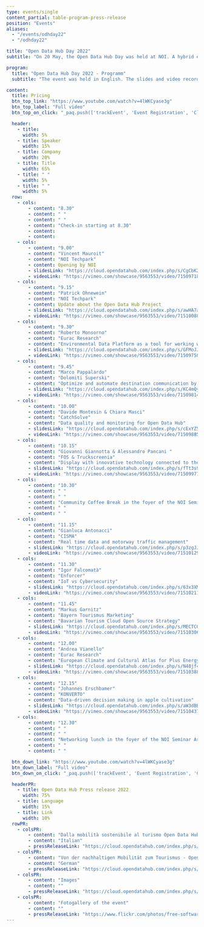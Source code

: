 ```yaml
---
type: events/single
content_partial: table-program-press-release
position: "Events"
aliases:
  - "/events/odhday22"
  - "/odhday22"

title: "Open Data Hub Day 2022"
subtitle: "On 20 May, the Open Data Hub Day was held at NOI. A hybrid event about best practices to help understand and make the most of the world of data. This is an increasingly important topic for those working in business and research and was explored in depth with several **experts** and representatives from **leading companies** and NOI's **scientific partners**."

program:
  title: "Open Data Hub Day 2022 - Programm"
  subtitle: "The event was held in English. The slides and video recordings of the Open Data Hub Day are online:"

content:
  title: Pricing
  btn_top_link: "https://www.youtube.com/watch?v=4lWKCyase3g"
  btn_top_label: "Full video"
  btn_top_on_click: "_paq.push(['trackEvent', 'Event Registration', 'Click', 'Open Data Hub Day']);"

  header:
    - title: 
      width: 5%
    - title: Speaker
      width: 15%
    - title: Company
      width: 20%
    - title: Title
      width: 65%
    - title: " "
      width: 5%
    - title: " "
      width: 5%  
  row:
    - cols:
        - content: "8.30"
        - content: " "
        - content: " "
        - content: "Check-in starting at 8.30"
        - content:
        - content:
    - cols:
        - content: "9.00"
        - content: "Vincent Mauroit"
        - content: "NOI Techpark"
        - content: Opening by NOI
        - slidesLink: "https://cloud.opendatahub.com/index.php/s/CgCbK2eGZexxiBA"
        - videoLink: "https://vimeo.com/showcase/9563553/video/715097183"
    - cols:
        - content: "9.15"
        - content: "Patrick Ohnewein"
        - content: "NOI Techpark"
        - content: Update about the Open Data Hub Project
        - slidesLink: "https://cloud.opendatahub.com/index.php/s/awHA7adeY7MNRpP"
        - videoLink: "https://vimeo.com/showcase/9563553/video/715100887"
    - cols:
        - content: "9.30"
        - content: "Roberto Monsorno"
        - content: "Eurac Research"
        - content: "Environmental Data Platform as a tool for working with heterogeneous Big Data"
        - slidesLink: "https://cloud.opendatahub.com/index.php/s/GFMoJJat538WZkd"
        - videoLink: "https://vimeo.com/showcase/9563553/video/715097586"
    - cols:
        - content: "9.45"
        - content: "Marco Pappalardo"
        - content: "Dolomiti Superski"
        - content: "Optimize and automate destination communication by sharing data"
        - slidesLink: "https://cloud.opendatahub.com/index.php/s/KC4mQy4S3agGSBf"
        - videoLink: "https://vimeo.com/showcase/9563553/video/715098141"
    - cols:
        - content: "10.00"
        - content: "Davide Montesin & Chiara Masci"
        - content: "CatchSolve"
        - content: "Data quality and monitoring for Open Data Hub"
        - slidesLink: "https://cloud.opendatahub.com/index.php/s/cExYZ5DyW23Fswi"
        - videoLink: "https://vimeo.com/showcase/9563553/video/715098854"
    - cols:
        - content: "10.15"
        - content: "Giovanni Giannotta & Alessandro Pancani "
        - content: "FOS & Truckscreenia"
        - content: "Display with innovative technology connected to the Open Data Hub"
        - slidesLink: "https://cloud.opendatahub.com/index.php/s/fTt3s9DJJmZazAy"
        - videoLink: "https://vimeo.com/showcase/9563553/video/715099775"
    - cols:
        - content: "10.30"
        - content: " "
        - content: " "
        - content: "Community Coffee Break in the foyer of the NOI Seminar Area"
        - content: " "
        - content: " "
    - cols:
        - content: "11.15"
        - content: "Gianluca Antonacci"
        - content: "CISMA"
        - content: "Real time data and motorway traffic management"
        - slidesLink: "https://cloud.opendatahub.com/index.php/s/p3zgJJDAYn3Zg5s"
        - videoLink: "https://vimeo.com/showcase/9563553/video/715101295"
    - cols:
        - content: "11.30"
        - content: "Igor Falcomatà"
        - content: "Enforcer"
        - content: "IoT vs Cybersecurity"
        - slidesLink: "https://cloud.opendatahub.com/index.php/s/63x3XM23znkx54y"
        - videoLink: "https://vimeo.com/showcase/9563553/video/715102118"
    - cols:
        - content: "11.45"
        - content: "Markus Garnitz"
        - content: "Bayern Tourismus Marketing"
        - content: "Bavarian Tourism Cloud Open Source Strategy"
        - slidesLink: "https://cloud.opendatahub.com/index.php/s/MECTCQB5TKC26Jy"
        - videoLink: "https://vimeo.com/showcase/9563553/video/715103069"
    - cols:
        - content: "12.00"
        - content: "Andrea Vianello"
        - content: "Eurac Research"
        - content: "European Climate and Cultural Atlas for Plus Energy Building Design"
        - slidesLink: "https://cloud.opendatahub.com/index.php/s/N48jf4gGSCGHwAo"
        - videoLink: "https://vimeo.com/showcase/9563553/video/715103886"
    - cols:
        - content: "12.15"
        - content: "Johannes Erschbamer"
        - content: "KONVERTO"
        - content: "Data-driven decision making in apple cultivation"
        - slidesLink: "https://cloud.opendatahub.com/index.php/s/aW3dBB9Ska35Mp9"
        - videoLink: "https://vimeo.com/showcase/9563553/video/715104372"
    - cols:
        - content: "12.30"
        - content: " "
        - content: " "
        - content: "Networking lunch in the foyer of the NOI Seminar Area"
        - content: " "
        - content: " "

  btn_down_link: "https://www.youtube.com/watch?v=4lWKCyase3g"
  btn_down_label: "Full video"
  btn_down_on_click: "_paq.push(['trackEvent', 'Event Registration', 'Click', 'Open Data Hub Day']);"

  headerPR:
    - title: Open Data Hub Press release 2022
      width: 75%
    - title: Language
      width: 15%
    - title: Link
      width: 10% 
  rowPR:
    - colsPR:
        - content: "Dalla mobilità sostenibile al turismo Open Data Hub connette l’Europa grazie ai dati"
        - content: "Italian"
        - pressReleaseLink: "https://cloud.opendatahub.com/index.php/s/HNFT7ikkRRaAAEc"
    - colsPR:
        - content: "Von der nachhaltigen Mobilität zum Tourismus - Open Data Hub vernetzt Europa durch Daten"
        - content: "German"
        - pressReleaseLink: "https://cloud.opendatahub.com/index.php/s/DagnjTjjmT24JDJ"
    - colsPR:
        - content: "Images"
        - content: ""
        - pressReleaseLink: "https://cloud.opendatahub.com/index.php/s/Xkc2j4mnLRpsyZW"
    - colsPR:
        - content: "Fotogallery of the event"
        - content: ""
        - pressReleaseLink: "https://www.flickr.com/photos/free-software-center/sets/72177720299438198/with/52114183183/"
---
```


